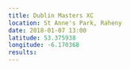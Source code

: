 ```yaml
---
title: Dublin Masters XC
location: St Anne's Park, Raheny
date: 2018-01-07 13:00
latitude: 53.375938
longitude: -6.170368
results:
---
```

